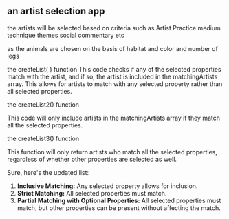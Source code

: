 ## an artist selection app

the artists will be selected based on criteria such as Artist Practice  medium technique  themes
social commentary etc

as the animals are chosen on the basis of habitat and color and number of legs

the createList( ) function 
This code checks if any of the selected properties match with the artist, and if so, the artist is included in the matchingArtists array. This allows for artists to match with any selected property rather than all selected properties.



the createList2() function 

This code will only include artists in the matchingArtists array if they match all the selected properties.


the createList3() function 

This function will only return artists who match all the selected properties, regardless of whether other properties are selected as well.



Sure, here's the updated list:

1. **Inclusive Matching:** Any selected property allows for inclusion.
2. **Strict Matching:** All selected properties must match.
3. **Partial Matching with Optional Properties:** All selected properties must match, but other properties can be present without affecting the match.
